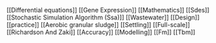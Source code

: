 [[Differential equations]]
[[Gene Expression]]
[[Mathematics]]
[[Sdes]]
[[Stochastic Simulation Algorithm (Ssa)]]
[[Wastewater]]
[[Design]]
[[practice]]
[[Aerobic granular sludge]]
[[Settling]]
[[Full-scale]]
[[Richardson And Zaki]]
[[Accuracy]]
[[Modelling]]
[[Fm]]
[[Tbm]]
